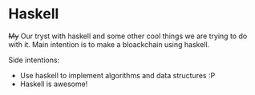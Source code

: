 # Haskell
~~My~~ Our tryst with haskell and some other cool things we are trying to do with it. Main intention is to make a bloackchain using haskell.

Side intentions:
- Use haskell to implement algorithms and data structures :P
- Haskell is awesome!

